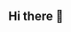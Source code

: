 ## Hi there 👋

<!--
**cwilson8682/cwilson8682** is a ✨ _special_ ✨ repository because its `README.md` (this file) appears on your GitHub profile.

My name is Chase :)